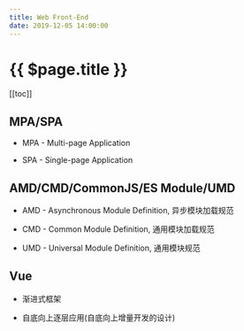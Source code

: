 ```yaml
---
title: Web Front-End
date: 2019-12-05 14:00:00
---
```


# {{ $page.title }}

[[toc]]

## MPA/SPA

- MPA - Multi-page Application

- SPA - Single-page Application

## AMD/CMD/CommonJS/ES Module/UMD

- AMD - Asynchronous Module Definition, 异步模块加载规范

- CMD - Common Module Definition, 通用模块加载规范

- UMD - Universal Module Definition, 通用模块规范

## Vue

- 渐进式框架

- 自底向上逐层应用(自底向上增量开发的设计)
